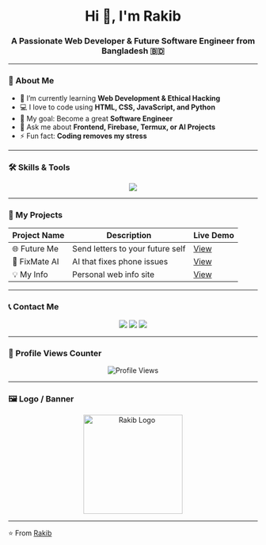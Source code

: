 <!-- My GitHub Profile README -->

<h1 align="center">Hi 👋, I'm Rakib</h1>
<h3 align="center">A Passionate Web Developer & Future Software Engineer from Bangladesh 🇧🇩</h3>

---

### 🧠 About Me
- 🌱 I’m currently learning **Web Development & Ethical Hacking**
- 💻 I love to code using **HTML, CSS, JavaScript, and Python**
- 🎯 My goal: Become a great **Software Engineer**
- 💬 Ask me about **Frontend, Firebase, Termux, or AI Projects**
- ⚡ Fun fact: **Coding removes my stress**

---

### 🛠️ Skills & Tools

<p align="center">
  <img src="https://skillicons.dev/icons?i=html,css,js,python,java,github,firebase,git,linux" />
</p>

---

### 🚀 My Projects
| Project Name | Description | Live Demo |
|---------------|--------------|------------|
| 🌐 Future Me | Send letters to your future self | [View](https://github.com/yourusername/Future-Me) |
| 🤖 FixMate AI | AI that fixes phone issues | [View](https://github.com/yourusername/FixMate-AI) |
| 💡 My Info | Personal web info site | [View](https://github.com/yourusername/My-Info) |

---

### 📞 Contact Me
<p align="center">
  <a href="mailto:rh01828325879@gmail.com"><img src="https://img.shields.io/badge/Gmail-D14836?style=for-the-badge&logo=gmail&logoColor=white" /></a>
  <a href="https://t.me/yourtelegramusername"><img src="https://img.shields.io/badge/Telegram-0088cc?style=for-the-badge&logo=telegram&logoColor=white" /></a>
  <a href="https://www.facebook.com/yourfacebookid"><img src="https://img.shields.io/badge/Facebook-1877F2?style=for-the-badge&logo=facebook&logoColor=white" /></a>
</p>

---

### 🧩 Profile Views Counter
<p align="center"> 
  <img src="https://komarev.com/ghpvc/?username=yourusername&label=Profile%20views&color=0e75b6&style=flat" alt="Profile Views" />
</p>

---

### 🖼️ Logo / Banner
<p align="center">
  <img src="https://your-image-link.com/logo.png" width="200px" alt="Rakib Logo" />
</p>

---

⭐️ From [Rakib](https://github.com/yourusername)
<!--
**rakib-sk/rakib-sk** is a ✨ _special_ ✨ repository because its `README.md` (this file) appears on your GitHub profile.

Here are some ideas to get you started:

- 🔭 I’m currently working on ...
- 🌱 I’m currently learning ...
- 👯 I’m looking to collaborate on ...
- 🤔 I’m looking for help with ...
- 💬 Ask me about ...
- 📫 How to reach me: ...
- 😄 Pronouns: ...
- ⚡ Fun fact: ...
-->
